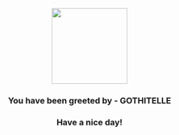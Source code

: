 <p align="center">
            <img src="https://raw.githubusercontent.com/PokeAPI/sprites/master/sprites/pokemon/576.png" width="150" height="150">
          </p>
          <h3 align="center">You have been greeted by - <b>GOTHITELLE</b></h3>
          <h3 align="center">Have a nice day!</h3>
